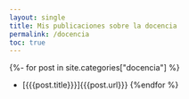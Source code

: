 ```yaml
---
layout: single
title: Mis publicaciones sobre la docencia
permalink: /docencia
toc: true
---
```


{%- for post in site.categories["docencia"] %}
* [{{{post.title}}}]{{{post.url}}}
{%endfor %}